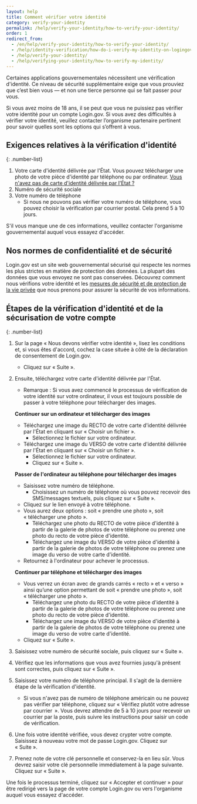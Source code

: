 ```yaml
---
layout: help 
title: Comment vérifier votre identité 
category: verify-your-identity 
permalink: /help/verify-your-identity/how-to-verify-your-identity/ 
order: 1
redirect_from:
  - /en/help/verify-your-identity/how-to-verify-your-identity/
  - /help/identity-verification/how-do-i-verify-my-identity-on-logingov/
  - /help/verify-your-identity/
  - /help/verifying-your-identity/how-to-verify-my-identity/
---
```


Certaines applications gouvernementales nécessitent une vérification d'identité. Ce niveau de sécurité supplémentaire exige que vous prouviez que c’est bien vous — et non une tierce personne qui se fait passer pour vous.

Si vous avez moins de 18 ans, il se peut que vous ne puissiez pas vérifier votre identité pour un compte Login.gov. Si vous avez des difficultés à vérifier votre identité, veuillez contacter l’organisme partenaire pertinent pour savoir quelles sont les options qui s’offrent à vous.

## Exigences relatives à la vérification d'identité

{: .number-list}
1. Votre carte d'identité délivrée par l'État. Vous pouvez télécharger une photo de votre pièce d'identité par téléphone ou par ordinateur. [Vous n'avez pas de carte d'identité délivrée par l'État ?](/help/verify-your-identity/accepted-state-issued-identification/)
2. Numéro de sécurité sociale
3. Votre numéro de téléphone
   * Si nous ne pouvons pas vérifier votre numéro de téléphone, vous pouvez choisir la vérification par courrier postal. Cela prend 5 à 10 jours.

S'il vous manque une de ces informations, veuillez contacter l'organisme gouvernemental auquel vous essayez d'accéder.

## Nos normes de confidentialité et de sécurité
Login.gov est un site web gouvernemental sécurisé qui respecte les normes les plus strictes en matière de protection des données. La plupart des données que vous envoyez ne sont pas conservées. Découvrez comment nous vérifions votre identité et les [mesures de sécurité et de protection de la vie privée](/policy/) que nous prenons pour assurer la sécurité de vos informations.

## Étapes de la vérification d'identité et de la sécurisation de votre compte

{: .number-list}
1. Sur la page « Nous devons vérifier votre identité », lisez les conditions et, si vous êtes d'accord, cochez la case située à côté de la déclaration de consentement de Login.gov.  
   * Cliquez sur « Suite ».
2. Ensuite, téléchargez votre carte d'identité délivrée par l'État.
   * Remarque : Si vous avez commencé le processus de vérification de votre identité sur votre ordinateur, il vous est toujours possible de passer à votre téléphone pour télécharger des images.
   
   **Continuer sur un ordinateur et télécharger des images**
   
   * Téléchargez une image du RECTO de votre carte d'identité délivrée par l'État en cliquant sur « Choisir un fichier ».
     * Sélectionnez le fichier sur votre ordinateur.
   * Téléchargez une image du VERSO de votre carte d'identité délivrée par l'État en cliquant sur « Choisir un fichier ».
     * Sélectionnez le fichier sur votre ordinateur.
     * Cliquez sur « Suite ».
   
   **Passer de l'ordinateur au téléphone pour télécharger des images**
   
   * Saisissez votre numéro de téléphone.
     * Choisissez un numéro de téléphone où vous pouvez recevoir des SMS/messages textuels, puis cliquez sur « Suite ».
   * Cliquez sur le lien envoyé à votre téléphone.
   * Vous aurez deux options : soit « prendre une photo », soit « télécharger une photo ».
     * Téléchargez une photo du RECTO de votre pièce d'identité à partir de la galerie de photos de votre téléphone ou prenez une photo du recto de votre pièce d'identité.
     * Téléchargez une image du VERSO de votre pièce d'identité à partir de la galerie de photos de votre téléphone ou prenez une image du verso de votre carte d'identité.
   * Retournez à l'ordinateur pour achever le processus.
   
   **Continuer par téléphone et télécharger des images**
   
   * Vous verrez un écran avec de grands carrés « recto » et « verso » ainsi qu’une option permettant de soit « prendre une photo », soit « télécharger une photo ».
     * Téléchargez une photo du RECTO de votre pièce d'identité à partir de la galerie de photos de votre téléphone ou prenez une photo du recto de votre pièce d'identité.
     * Téléchargez une image du VERSO de votre pièce d'identité à partir de la galerie de photos de votre téléphone ou prenez une image du verso de votre carte d'identité.
   * Cliquez sur « Suite ».
3. Saisissez votre numéro de sécurité sociale, puis cliquez sur « Suite ».
4. Vérifiez que les informations que vous avez fournies jusqu'à présent sont correctes, puis cliquez sur « Suite ».
5. Saisissez votre numéro de téléphone principal. Il s'agit de la dernière étape de la vérification d'identité.  
   * Si vous n'avez pas de numéro de téléphone américain ou ne pouvez pas vérifier par téléphone, cliquez sur « Vérifiez plutôt votre adresse par courrier  ». Vous devrez attendre de 5 à 10 jours pour recevoir un courrier par la poste, puis suivre les instructions pour saisir un code de vérification.
6. Une fois votre identité vérifiée, vous devez crypter votre compte. Saisissez à nouveau votre mot de passe Login.gov. Cliquez sur « Suite ».
7. Prenez note de votre clé personnelle et conservez-la en lieu sûr. Vous devrez saisir votre clé personnelle immédiatement à la page suivante. Cliquez sur « Suite ».

Une fois le processus terminé, cliquez sur « Accepter et continuer » pour être redirigé vers la page de votre compte Login.gov ou vers l'organisme auquel vous essayez d'accéder.